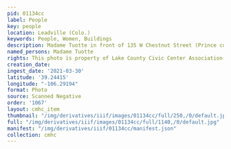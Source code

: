 ```yaml
---
pid: 01134cc
label: People
key: people
location: Leadville (Colo.)
keywords: People, Women, Buildings
description: Madame Tuotte in front of 135 W Chestnut Street (Prince collection)
named_persons: Madame Tuotte
rights: This photo is property of Lake County Civic Center Association.
creation_date: 
ingest_date: '2021-03-30'
latitude: '39.24415'
longitude: "-106.29194"
format: Photo
source: Scanned Negative
order: '1067'
layout: cmhc_item
thumbnail: "/img/derivatives/iiif/images/01134cc/full/250,/0/default.jpg"
full: "/img/derivatives/iiif/images/01134cc/full/1140,/0/default.jpg"
manifest: "/img/derivatives/iiif/01134cc/manifest.json"
collection: cmhc
---
```

